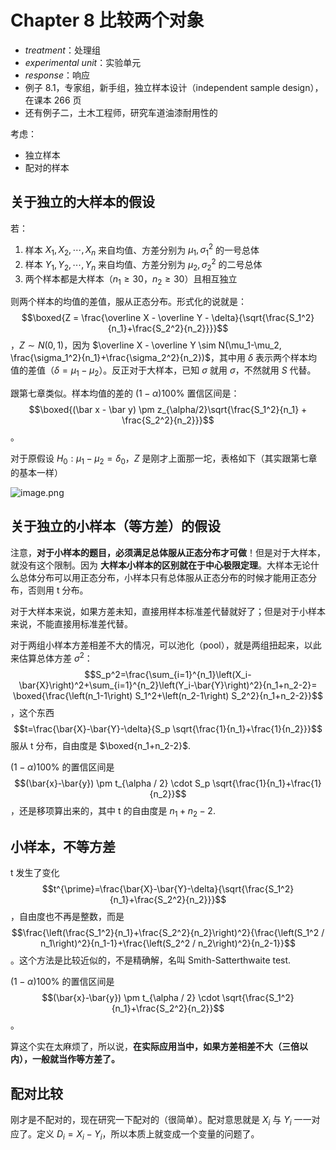 # Chapter 8 比较两个对象

* *treatment*：处理组
* *experimental unit*：实验单元
* *response*：响应
* 例子 8.1，专家组，新手组，独立样本设计（independent sample design），在课本 266 页
* 还有例子二，土木工程师，研究车道油漆耐用性的

考虑：

* 独立样本
* 配对的样本

## 关于独立的大样本的假设

若：

1. 样本 $X_1, X_2, \cdots, X_n$ 来自均值、方差分别为 $\mu_1, \sigma_1^2$ 的一号总体
2. 样本 $Y_1, Y_2, \cdots, Y_n$ 来自均值、方差分别为 $\mu_2, \sigma_2^2$ 的二号总体
3. 两个样本都是大样本（$n_1\geq 30$，$n_2\geq 30$）且相互独立

则两个样本的均值的差值，服从正态分布。形式化的说就是：
$$\boxed{Z = \frac{\overline X - \overline Y - \delta}{\sqrt{\frac{S_1^2}{n_1}+\frac{S_2^2}{n_2}}}}$$
，$Z \sim N(0, 1)$，因为 $\overline X - \overline Y \sim N(\mu_1-\mu_2, \frac{\sigma_1^2}{n_1}+\frac{\sigma_2^2}{n_2})$，其中用 $\delta$ 表示两个样本均值的差值（$\delta = \mu_1-\mu_2$）。反正对于大样本，已知 $\sigma$ 就用 $\sigma$，不然就用 $S$ 代替。

跟第七章类似。样本均值的差的 $(1-\alpha)100\%$ 置信区间是：
$$\boxed{(\bar x - \bar y) \pm z_{\alpha/2}\sqrt{\frac{S_1^2}{n_1} + \frac{S_2^2}{n_2}}}$$。

对于原假设 $H_0: \mu_1-\mu_2 = \delta_0$，$Z$ 是刚才上面那一坨，表格如下（其实跟第七章的基本一样）

![image.png](https://s2.loli.net/2023/06/15/iN3z25bQ1fLtFDY.png)

## 关于独立的小样本（等方差）的假设

注意，**对于小样本的题目，必须满足总体服从正态分布才可做**！但是对于大样本，就没有这个限制。因为 **大样本小样本的区别就在于中心极限定理**。大样本无论什么总体分布可以用正态分布，小样本只有总体服从正态分布的时候才能用正态分布，否则用 t 分布。

对于大样本来说，如果方差未知，直接用样本标准差代替就好了；但是对于小样本来说，不能直接用标准差代替。

对于两组小样本方差相差不大的情况，可以池化（pool），就是两组扭起来，以此来估算总体方差 $\sigma^2$：
$$S_p^2=\frac{\sum_{i=1}^{n_1}\left(X_i-\bar{X}\right)^2+\sum_{i=1}^{n_2}\left(Y_i-\bar{Y}\right)^2}{n_1+n_2-2}=  \boxed{\frac{\left(n_1-1\right) S_1^2+\left(n_2-1\right) S_2^2}{n_1+n_2-2}}$$，这个东西
$$t=\frac{\bar{X}-\bar{Y}-\delta}{S_p \sqrt{\frac{1}{n_1}+\frac{1}{n_2}}}$$
服从 t 分布，自由度是 $\boxed{n_1+n_2-2}$.

$(1-\alpha)100\%$ 的置信区间是
$$(\bar{x}-\bar{y}) \pm t_{\alpha / 2} \cdot S_p \sqrt{\frac{1}{n_1}+\frac{1}{n_2}}$$，还是移项算出来的，其中 t 的自由度是 $n_1+n_2-2$.

## 小样本，不等方差

t 发生了变化
$$t^{\prime}=\frac{\bar{X}-\bar{Y}-\delta}{\sqrt{\frac{S_1^2}{n_1}+\frac{S_2^2}{n_2}}}$$，自由度也不再是整数，而是
$$\frac{\left(\frac{S_1^2}{n_1}+\frac{S_2^2}{n_2}\right)^2}{\frac{\left(S_1^2 / n_1\right)^2}{n_1-1}+\frac{\left(S_2^2 / n_2\right)^2}{n_2-1}}$$。这个方法是比较近似的，不是精确解，名叫 Smith-Satterthwaite test.

$(1-\alpha)100\%$ 的置信区间是
$$(\bar{x}-\bar{y}) \pm t_{\alpha / 2} \cdot \sqrt{\frac{S_1^2}{n_1}+\frac{S_2^2}{n_2}}$$。

算这个实在太麻烦了，所以说，**在实际应用当中，如果方差相差不大（三倍以内），一般就当作等方差了。**

## 配对比较

刚才是不配对的，现在研究一下配对的（很简单）。配对意思就是 $X_i$ 与 $Y_i$ 一一对应了。定义 $D_i = X_i - Y_i$，所以本质上就变成一个变量的问题了。
